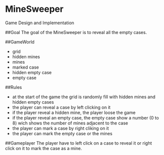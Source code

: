 # MineSweeper
Game Design and Implementation

##Goal
The goal of the MineSweeper is to reveal all the empty cases.

##GameWorld
- grid
- hidden mines
- mines
- marked case
- hidden empty case
- empty case

##Rules
- at the start of the game the grid is randomly fill with hidden mines and hidden empty cases
- the player can reveal a case by left clicking on it
- if the player reveal a hidden mine, the player loose the game
- if the player reveal an empty case, the empty case show a number (0 to 8) wich shows the number of mines adjacent to the case
- the player can mark a case by right cliking on it
- the player can mark the empty case or the mines

##Gameplayer
The player have to left click on a case to reveal it or right click on it to mark the case as a mine.
